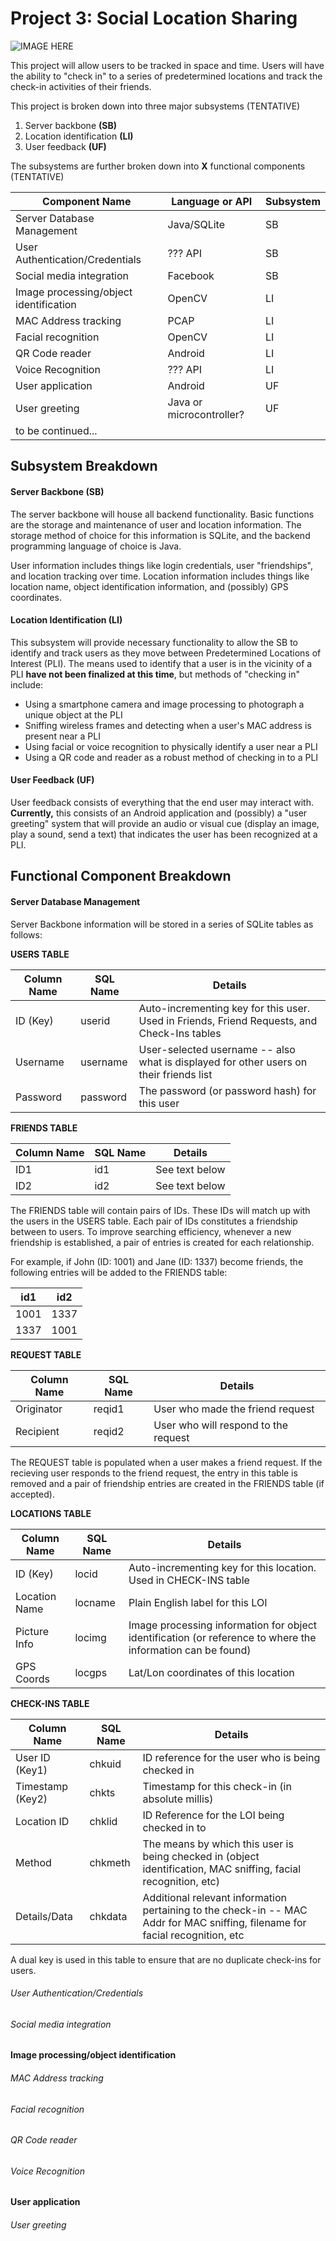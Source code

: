 Project 3: Social Location Sharing
====================================

![IMAGE HERE](http://www.redcylindersoftware.com/489/Prpject3img.jpg)

This project will allow users to be tracked in space and time.  Users will have the ability to "check in" to a series of predetermined locations and track the check-in activities of their friends.


This project is broken down into three major subsystems (TENTATIVE)  
1. Server backbone **(SB)**  
2. Location identification **(LI)**  
3. User feedback **(UF)**  


The subsystems are further broken down into **X** functional components (TENTATIVE)  

Component Name | Language or API | Subsystem
--- | --- | ---
Server Database Management | Java/SQLite | SB
User Authentication/Credentials | ??? API | SB
Social media integration | Facebook | SB  
Image processing/object identification | OpenCV | LI  
MAC Address tracking | PCAP | LI
Facial recognition | OpenCV | LI  
QR Code reader | Android | LI  
Voice Recognition | ??? API | LI  
User application | Android | UF  
User greeting | Java or microcontroller? | UF  
to be continued... | |  

## Subsystem Breakdown
#### Server Backbone (SB)
The server backbone will house all backend functionality.  Basic functions are the storage and maintenance of user and location information.  The storage method of choice for this information is SQLite, and the backend programming language of choice is Java.

User information includes things like login credentials, user "friendships", and location tracking over time.  Location information includes things like location name, object identification information, and (possibly) GPS coordinates.

#### Location Identification (LI)
This subsystem will provide necessary functionality to allow the SB to identify and track users as they move between Predetermined Locations of Interest (PLI).  The means used to identify that a user is in the vicinity of a PLI **have not been finalized at this time**, but methods of "checking in" include:

- Using a smartphone camera and image processing to photograph a unique object at the PLI
- Sniffing wireless frames and detecting when a user's MAC address is present near a PLI 
- Using facial or voice recognition to physically identify a user near a PLI
- Using a QR code and reader as a robust method of checking in to a PLI

#### User Feedback (UF)
User feedback consists of everything that the end user may interact with.  **Currently,** this consists of an Android application and (possibly) a "user greeting" system that will provide an audio or visual cue (display an image, play a sound, send a text) that indicates the user has been recognized at a PLI.

## Functional Component Breakdown
#### Server Database Management
Server Backbone information will be stored in a series of SQLite tables as follows:

**USERS TABLE**

Column Name | SQL Name | Details 
--- | --- | ---
ID (Key) | userid | Auto-incrementing key for this user.  Used in Friends, Friend Requests, and Check-Ins tables
Username | username | User-selected username -- also what is displayed for other users on their friends list
Password | password | The password (or password hash) for this user

**FRIENDS TABLE**

Column Name | SQL Name | Details 
--- | --- | ---
ID1 | id1 | See text below
ID2 | id2 | See text below
The FRIENDS table will contain pairs of IDs.  These IDs will match up with the users in the USERS table.  Each pair of IDs constitutes a friendship between to users.  To improve searching efficiency, whenever a new friendship is established, a pair of entries is created for each relationship.

For example, if John (ID: 1001) and Jane (ID: 1337) become friends, the following entries will be added to the FRIENDS table:

id1 | id2 
--- | --- 
1001 | 1337
1337 | 1001

**REQUEST TABLE**

Column Name | SQL Name | Details 
--- | --- | ---
Originator | reqid1 | User who made the friend request
Recipient | reqid2 | User who will respond to the request
The REQUEST table is populated when a user makes a friend request.  If the recieving user responds to the friend request, the entry in this table is removed and a pair of friendship entries are created in the FRIENDS table (if accepted).

**LOCATIONS TABLE**

Column Name | SQL Name | Details 
--- | --- | ---
ID (Key) | locid | Auto-incrementing key for this location. Used in CHECK-INS table
Location Name | locname | Plain English label for this LOI
Picture Info | locimg | Image processing information for object identification (or reference to where the information can be found)
GPS Coords | locgps | Lat/Lon coordinates of this location

**CHECK-INS TABLE**

Column Name | SQL Name | Details 
--- | --- | ---
User ID (Key1) | chkuid | ID reference for the user who is being checked in
Timestamp (Key2) | chkts | Timestamp for this check-in (in absolute millis)
Location ID | chklid | ID Reference for the LOI being checked in to
Method | chkmeth | The means by which this user is being checked in (object identification, MAC sniffing, facial recognition, etc)
Details/Data | chkdata | Additional relevant information pertaining to the check-in -- MAC Addr for MAC sniffing, filename for facial recognition, etc
A dual key is used in this table to ensure that are no duplicate check-ins for users.

###### User Authentication/Credentials
###### Social media integration
#### Image processing/object identification
###### MAC Address tracking
###### Facial recognition
###### QR Code reader
###### Voice Recognition
#### User application
###### User greeting
